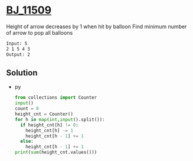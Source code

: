 # [BJ_11509](https://acmicpc.net/problem/11509)

Height of arrow decreases by 1 when hit by balloon
Find minimum number of arrow to pop all balloons

```txt
Input: 5
2 1 5 4 3
Output: 2
```

## Solution

* py

  ```py
  from collections import Counter
  input()
  count = 0
  height_cnt = Counter()
  for h in map(int,input().split()):
    if height_cnt[h] != 0:
      height_cnt[h] -= 1
      height_cnt[h - 1] += 1
    else:
      height_cnt[h - 1] += 1
  print(sum(height_cnt.values()))
  ```
